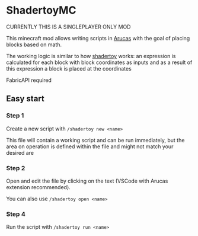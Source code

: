 # ShadertoyMC
CURRENTLY THIS IS A SINGLEPLAYER ONLY MOD

This minecraft mod allows writing scripts in [Arucas](https://github.com/senseiwells/Arucas) with the goal of placing
blocks based on math.

The working logic is similar to how [shadertoy](https://www.shadertoy.com/) works: an expression is calculated for each
block with
block coordinates as inputs and as a result of this expression a block is placed at the coordinates

FabricAPI required

## Easy start

### Step 1

Create a new script with `/shadertoy new <name>`

This file will contain a working script and can be run immediately, but the area on operation is defined within the file
and might not match your desired are

### Step 2

Open and edit the file by clicking on the text (VSCode with Arucas extension recommended).

You can also use `/shadertoy open <name>`

### Step 4

Run the script with `/shadertoy run <name>`
